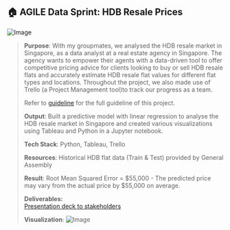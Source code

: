 ## 🏠  AGILE Data Sprint: HDB Resale Prices
![Image](https://github.com/user-attachments/assets/ff2e3577-7430-4311-985d-3fd965e132a6)
>
> **Purpose**: With my groupmates, we analysed the HDB resale market in Singapore, as a data analyst at a real estate agency in Singapore. The agency wants to empower their agents with a data-driven tool to offer competitive
> pricing advice for clients looking to buy or sell HDB resale flats and accurately estimate HDB resale flat values for different flat types and locations. Throughout the project, we also made use of Trello (a Project Management tool)to track our progress as a team.
>
> Refer to [guideline](https://github.com/amandaluah/HDB-resale-prices/blob/6c539491fc827559fe478c28bf88ba68c859f81f/Data%20Sprint%20%F0%9F%93%8B%20Guidelines%20-%20HDB%20Resale%20Prices.pdf) for the full guideline of this project.
>
> **Output**: Built a predictive model with linear regression to analyse the HDB resale market in Singapore and created various visualizations using Tableau and Python in a Jupyter notebook.
>
> **Tech Stack**: Python, Tableau, Trello
>
> **Resources**: Historical HDB flat data (Train & Test) provided by General Assembly
>
> **Result**: Root Mean Squared Error = $55,000 - The predicted price may vary from the actual price by $55,000 on average.
>
> **Deliverables:** <br/>
> [Presentation deck to stakeholders](https://github.com/amandaluah/HDB-resale-prices/blob/6c539491fc827559fe478c28bf88ba68c859f81f/HDB%20Resale%20Price%20Modeling_%20Presentation%20Deck.pptx.pdf) <br/>
>
> **Visualization**:
> ![Image](https://github.com/user-attachments/assets/54be959d-9b1b-42ab-b468-acb52627be0b)
